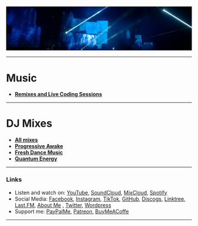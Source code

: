 ![Shivioua Background](./shivioua-background.png)

----

# Music 

* [**Remixes and Live Coding Sessions**](https://shivioua.github.io/music/) 

----
# DJ Mixes

* [**All mixes**](./all-sets.md) 
* [**Progressive Awake**](https://shivioua.github.io/progressive-awake/) 
* [**Fresh Dance Music**](http://shivioua.github.io/fresh-dance-music/) 
* [**Quantum Energy**](https://shivioua.github.io/quantum-energy/) 


----
### Links

* Listen and watch on: [YouTube](https://www.youtube.com/@shivioua), [SoundCloud](https://soundcloud.com/shivioua), [MixCloud](https://www.mixcloud.com/shivioua/reposts/), [Spotify](https://open.spotify.com/user/hopbit)
* Social Media: [Facebook](https://www.facebook.com/shivioua/), [Instagram](https://www.instagram.com/shivioua/), [TikTok](https://www.tiktok.com/@shivioua), [GitHub](https://github.com/shivioua), [Discogs](https://www.discogs.com/user/shivioua), [Linktree](https://linktr.ee/shivioua), [Last.FM](https://www.last.fm/pl/user/shivioua), [About Me](https://about.me/shivioua/)
 ,   [Twitter](https://twitter.com/shivioua), [Wordpress](https://shivioua.wordpress.com/)
* Support me: [PayPalMe](https://paypal.me/shivioua), [Patreon](https://www.patreon.com/shivioua), [BuyMeACoffe](https://www.buymeacoffee.com/shivioua)

<!-- TODO: -
* [Bandcamp](https://shivioua.bandcamp.com/)
* [Buzzsprout](https://www.buzzsprout.com/2275451/episodes)
* [Twitch](https://www.twitch.tv/shivioua),
-->


----
